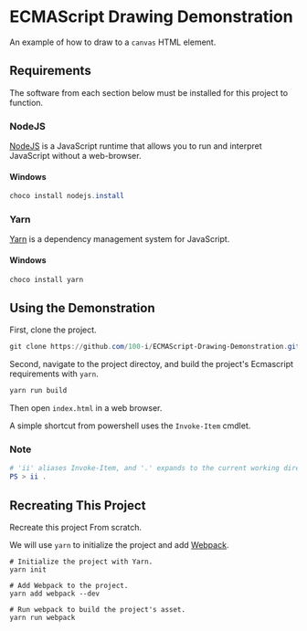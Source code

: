 ECMAScript Drawing Demonstration
================================

An example of how to draw to a `canvas` HTML element.

## Requirements

The software from each section below must be installed for this project to
function.

### NodeJS

[NodeJS](https://nodejs.org/en/) is a JavaScript runtime that allows you to
run and interpret JavaScript without a web-browser.

#### Windows

~~~~~~powershell
choco install nodejs.install
~~~~~~

### Yarn

[Yarn](https://yarnpkg.com/en/) is a dependency management system for JavaScript.
#### Windows

~~~~~~powershell
choco install yarn
~~~~~~

## Using the Demonstration

First, clone the project.

~~~~~~powershell
git clone https://github.com/100-i/ECMAScript-Drawing-Demonstration.git
~~~~~~

Second, navigate to the project directoy, and build the project's Ecmascript
requirements with `yarn`.

~~~~~~powershell
yarn run build
~~~~~~

Then open `index.html` in a web browser.

A simple shortcut from powershell uses the `Invoke-Item` cmdlet.

### Note

~~~~~~powershell
# 'ii' aliases Invoke-Item, and '.' expands to the current working directory.
PS > ii .
~~~~~~

## Recreating This Project

Recreate this project From scratch.

We will use `yarn` to initialize the project and add
[Webpack](https://webpack.gitub.com).

~~~~~~shell
# Initialize the project with Yarn.
yarn init

# Add Webpack to the project.
yarn add webpack --dev

# Run webpack to build the project's asset.
yarn run webpack
~~~~~~
